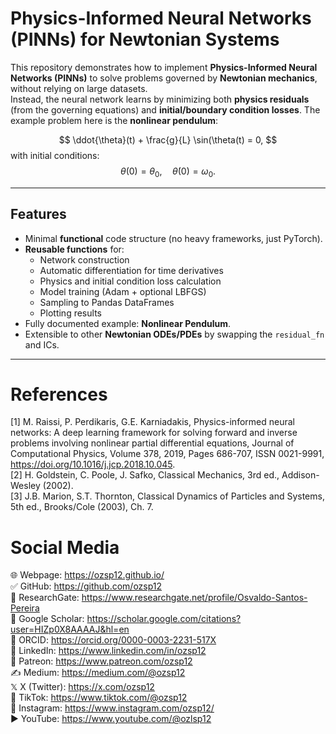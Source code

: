 # Physics-Informed Neural Networks (PINNs) for Newtonian Systems

This repository demonstrates how to implement **Physics-Informed Neural Networks (PINNs)** to solve problems governed by **Newtonian mechanics**, without relying on large datasets.  
Instead, the neural network learns by minimizing both **physics residuals** (from the governing equations) and **initial/boundary condition losses**. The example problem here is the **nonlinear pendulum**:

$$
\ddot{\theta}(t) + \frac{g}{L} \sin(\theta(t) = 0,
$$
with initial conditions:
$$
\theta(0) = \theta_0, \quad \dot{\theta}(0) = \omega_0.
$$

---

## Features

- Minimal **functional** code structure (no heavy frameworks, just PyTorch).
- **Reusable functions** for:
  - Network construction
  - Automatic differentiation for time derivatives
  - Physics and initial condition loss calculation
  - Model training (Adam + optional LBFGS)
  - Sampling to Pandas DataFrames
  - Plotting results
- Fully documented example: **Nonlinear Pendulum**.
- Extensible to other **Newtonian ODEs/PDEs** by swapping the `residual_fn` and ICs.

---

# References

[1] M. Raissi, P. Perdikaris, G.E. Karniadakis,
Physics-informed neural networks: A deep learning framework for solving forward and inverse problems involving nonlinear partial differential equations,
Journal of Computational Physics, Volume 378, 2019, Pages 686-707, ISSN 0021-9991, https://doi.org/10.1016/j.jcp.2018.10.045.  
[2] H. Goldstein, C. Poole, J. Safko, Classical Mechanics, 3rd ed., Addison-Wesley (2002).  
[3] J.B. Marion, S.T. Thornton, Classical Dynamics of Particles and Systems, 5th ed., Brooks/Cole (2003), Ch. 7.

# Social Media
🌐 Webpage: https://ozsp12.github.io/  
✅ GitHub: https://github.com/ozsp12  
🧪 ResearchGate: https://www.researchgate.net/profile/Osvaldo-Santos-Pereira  
🔬 Google Scholar: https://scholar.google.com/citations?user=HIZp0X8AAAAJ&hl=en  
🧾 ORCID: https://orcid.org/0000-0003-2231-517X  
💼 LinkedIn: https://www.linkedin.com/in/ozsp12  
🧡 Patreon: https://www.patreon.com/ozsp12  
✍️ Medium: https://medium.com/@ozsp12  
𝕏  X (Twitter): https://x.com/ozsp12  
📱 TikTok: https://www.tiktok.com/@ozsp12  
📸 Instagram: https://www.instagram.com/ozsp12/  
▶️ YouTube: https://www.youtube.com/@ozlsp12  
